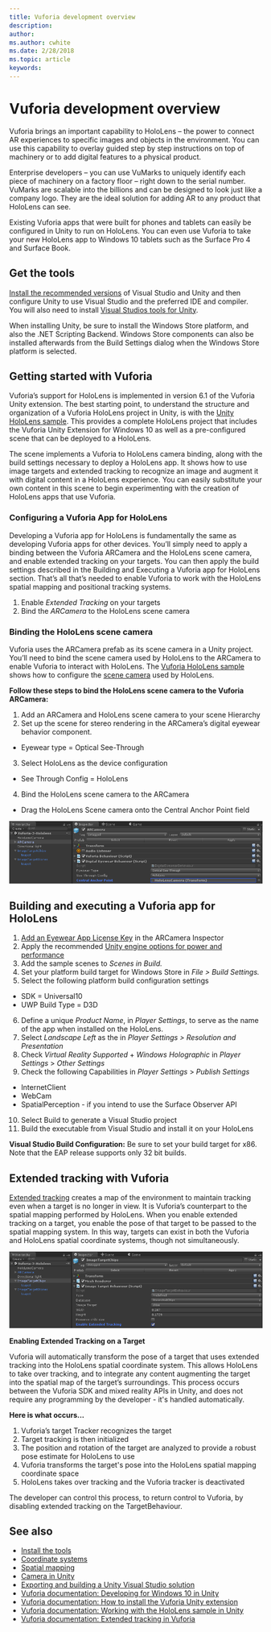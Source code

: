 ```yaml
---
title: Vuforia development overview
description: 
author: 
ms.author: cwhite
ms.date: 2/28/2018
ms.topic: article
keywords: 
---
```




# Vuforia development overview

Vuforia brings an important capability to HoloLens – the power to connect AR experiences to specific images and objects in the environment. You can use this capability to overlay guided step by step instructions on top of machinery or to add digital features to a physical product.

Enterprise developers – you can use VuMarks to uniquely identify each piece of machinery on a factory floor – right down to the serial number. VuMarks are scalable into the billions and can be designed to look just like a company logo. They are the ideal solution for adding AR to any product that HoloLens can see.

Existing Vuforia apps that were built for phones and tablets can easily be configured in Unity to run on HoloLens. You can even use Vuforia to take your new HoloLens app to Windows 10 tablets such as the Surface Pro 4 and Surface Book.

## Get the tools

[Install the recommended versions](install-the-tools.md) of Visual Studio and Unity and then configure Unity to use Visual Studio and the preferred IDE and compiler. You will also need to install [Visual Studios tools for Unity](https://msdn.microsoft.com/en-us/library/dn940025.aspx).

When installing Unity, be sure to install the Windows Store platform, and also the .NET Scripting Backend. Windows Store components can also be installed afterwards from the Build Settings dialog when the Windows Store platform is selected.

## Getting started with Vuforia

Vuforia’s support for HoloLens is implemented in version 6.1 of the Vuforia Unity extension. The best starting point, to understand the structure and organization of a Vuforia HoloLens project in Unity, is with the [Unity HoloLens sample](https://developer.vuforia.com/downloads/samples). This provides a complete HoloLens project that includes the Vuforia Unity Extension for Windows 10 as well as a pre-configured scene that can be deployed to a HoloLens.

The scene implements a Vuforia to HoloLens camera binding, along with the build settings necessary to deploy a HoloLens app. It shows how to use image targets and extended tracking to recognize an image and augment it with digital content in a HoloLens experience. You can easily substitute your own content in this scene to begin experimenting with the creation of HoloLens apps that use Vuforia.

### Configuring a Vuforia App for HoloLens

Developing a Vuforia app for HoloLens is fundamentally the same as developing Vuforia apps for other devices. You’ll simply need to apply a binding between the Vuforia ARCamera and the HoloLens scene camera, and enable extended tracking on your targets. You can then apply the build settings described in the Building and Executing a Vuforia app for HoloLens section. That’s all that’s needed to enable Vuforia to work with the HoloLens spatial mapping and positional tracking systems.
1. Enable *Extended Tracking* on your targets
2. Bind the *ARCamera* to the HoloLens scene camera

### Binding the HoloLens scene camera

Vuforia uses the ARCamera prefab as its scene camera in a Unity project. You’ll need to bind the scene camera used by HoloLens to the ARCamera to enable Vuforia to interact with HoloLens. The [Vuforia HoloLens sample](https://library.vuforia.com/articles/Solution/Working-with-the-HoloLens-sample-in-Unity) shows how to configure the [scene camera](camera-in-unity.md) used by HoloLens.

**Follow these steps to bind the HoloLens scene camera to the Vuforia ARCamera:**
1. Add an ARCamera and HoloLens scene camera to your scene Hierarchy
2. Set up the scene for stereo rendering in the ARCamera’s digital eyewear behavior component.
* Eyewear type = Optical See-Through
3. Select HoloLens as the device configuration
* See Through Config = HoloLens
4. Bind the HoloLens scene camera to the ARCamera
* Drag the HoloLens Scene camera onto the Central Anchor Point field

![Unity editor window showing the HoloLensCamera selected](images/vuforia-bind-the-scene-camera.png)

## Building and executing a Vuforia app for HoloLens
1.  [Add an Eyewear App License Key](https://library.vuforia.com/articles/Solution/How-To-add-a-License-Key-to-your-Vuforia-App) in the ARCamera Inspector
2.  Apply the recommended [Unity engine options for power and performance](performance-recommendations-for-unity.md)
3.  Add the sample scenes to *Scenes in Build.*
4.  Set your platform build target for Windows Store in *File > Build Settings.*
5.  Select the following platform build configuration settings
* SDK = Universal10
* UWP Build Type = D3D
6.  Define a unique *Product Name*, in *Player Settings*, to serve as the name of the app when installed on the HoloLens.
7.  Select *Landscape Left* as the in *Player Settings > Resolution and Presentation*
8.  Check *Virtual Reality Supported* + *Windows Holographic* in *Player Settings* > *Other Settings*
9.  Check the following Capabilities in *Player Settings* > *Publish Settings*
* InternetClient
* WebCam
* SpatialPerception - if you intend to use the Surface Observer API
10. Select Build to generate a Visual Studio project
11. Build the executable from Visual Studio and install it on your HoloLens

**Visual Studio Build Configuration:** Be sure to set your build target for x86. Note that the EAP release supports only 32 bit builds.

## Extended tracking with Vuforia

[Extended tracking](https://library.vuforia.com/articles/Training/Extended-Tracking) creates a map of the environment to maintain tracking even when a target is no longer in view. It is Vuforia’s counterpart to the spatial mapping performed by HoloLens. When you enable extended tracking on a target, you enable the pose of that target to be passed to the spatial mapping system. In this way, targets can exist in both the Vuforia and HoloLens spatial coordinate systems, though not simultaneously.

![Unity settings window](images/vuforia-extendedtracking.png)

**Enabling Extended Tracking on a Target**

Vuforia will automatically transform the pose of a target that uses extended tracking into the HoloLens spatial coordinate system. This allows HoloLens to take over tracking, and to integrate any content augmenting the target into the spatial map of the target’s surroundings. This process occurs between the Vuforia SDK and mixed reality APIs in Unity, and does not require any programming by the developer - it's handled automatically.

**Here is what occurs...**
1. Vuforia’s target Tracker recognizes the target
2. Target tracking is then initialized
3. The position and rotation of the target are analyzed to provide a robust pose estimate for HoloLens to use
4. Vuforia transforms the target's pose into the HoloLens spatial mapping coordinate space
5. HoloLens takes over tracking and the Vuforia tracker is deactivated

The developer can control this process, to return control to Vuforia, by disabling extended tracking on the TargetBehaviour.

## See also
* [Install the tools](install-the-tools.md)
* [Coordinate systems](coordinate-systems.md)
* [Spatial mapping](spatial-mapping.md)
* [Camera in Unity](camera-in-unity.md)
* [Exporting and building a Unity Visual Studio solution](exporting-and-building-a-unity-visual-studio-solution.md)
* [Vuforia documentation: Developing for Windows 10 in Unity](https://library.vuforia.com/articles/Solution/Developing-for-Windows-10-in-Unity)
* [Vuforia documentation: How to install the Vuforia Unity extension](https://library.vuforia.com/articles/Solution/Installing-the-Unity-Extension)
* [Vuforia documentation: Working with the HoloLens sample in Unity](https://library.vuforia.com/articles/Solution/Working-with-the-HoloLens-sample-in-Unity)
* [Vuforia documentation: Extended tracking in Vuforia](https://library.vuforia.com/articles/Training/Extended-Tracking)
